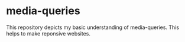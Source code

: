 # media-queries
This repository depicts my basic understanding of media-queries.
This helps to make reponsive websites.